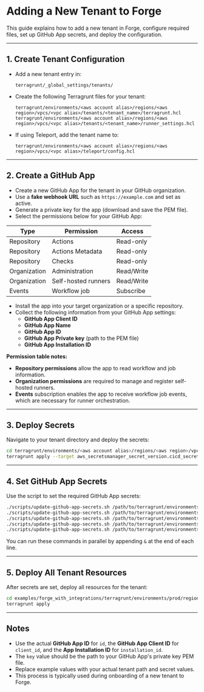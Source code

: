 # Adding a New Tenant to Forge

This guide explains how to add a new tenant in Forge, configure required files, set up GitHub App secrets, and deploy the configuration.

---

## 1. Create Tenant Configuration

- Add a new tenant entry in:
  ```
  terragrunt/_global_settings/tenants/
  ```
- Create the following Terragrunt files for your tenant:
  ```
  terragrunt/environments/<aws account alias>/regions/<aws region>/vpcs/<vpc alias>/tenants/<tenant_name>/terragrunt.hcl
  terragrunt/environments/<aws account alias>/regions/<aws region>/vpcs/<vpc alias>/tenants/<tenant_name>/runner_settings.hcl
  ```
- If using Teleport, add the tenant name to:
  ```
  terragrunt/environments/<aws account alias>/regions/<aws region>/vpcs/<vpc alias>/teleport/config.hcl
  ```

---

## 2. Create a GitHub App

- Create a new GitHub App for the tenant in your GitHub organization.
- Use a **fake webhook URL** such as `https://example.com` and set as active.
- Generate a private key for the app (download and save the PEM file).
- Select the permissions below for your GitHub App:

| Type         | Permission           | Access      |
|--------------|---------------------|-------------|
| Repository   | Actions              | Read-only   |
| Repository   | Actions Metadata     | Read-only   |
| Repository   | Checks               | Read-only   |
| Organization | Administration       | Read/Write  |
| Organization | Self-hosted runners  | Read/Write  |
| Events       | Workflow job         | Subscribe   |

- Install the app into your target organization or a specific repository.
- Collect the following information from your GitHub App settings:
  - **GitHub App Client ID**
  - **GitHub App Name**
  - **GitHub App ID**
  - **GitHub App Private key** (path to the PEM file)
  - **GitHub App Installation ID**

**Permission table notes:**
- **Repository permissions** allow the app to read workflow and job information.
- **Organization permissions** are required to manage and register self-hosted runners.
- **Events** subscription enables the app to receive workflow job events, which are necessary for runner orchestration.

---

## 3. Deploy Secrets

Navigate to your tenant directory and deploy the secrets:

```sh
cd terragrunt/environments/<aws account alias>/regions/<aws region>/vpcs/<vpc alias>/tenants/<tenant_name>
terragrunt apply --target aws_secretsmanager_secret_version.cicd_secrets
```

---

## 4. Set GitHub App Secrets

Use the script to set the required GitHub App secrets:

```sh
./scripts/update-github-app-secrets.sh /path/to/terragrunt/environments/<aws account alias>/regions/<aws region>/vpcs/<vpc alias>/tenants/<tenant_name> client_id Ab12cd34EfGh56ij78KL  # GitHub App Client ID
./scripts/update-github-app-secrets.sh /path/to/terragrunt/environments/<aws account alias>/regions/<aws region>/vpcs/<vpc alias>/tenants/<tenant_name> name forge-use1                # GitHub App Name
./scripts/update-github-app-secrets.sh /path/to/terragrunt/environments/<aws account alias>/regions/<aws region>/vpcs/<vpc alias>/tenants/<tenant_name> id 1234567                     # GitHub App ID
./scripts/update-github-app-secrets.sh /path/to/terragrunt/environments/<aws account alias>/regions/<aws region>/vpcs/<vpc alias>/tenants/<tenant_name> key /path/to/private-key.pem   # GitHub App Private key
./scripts/update-github-app-secrets.sh /path/to/terragrunt/environments/<aws account alias>/regions/<aws region>/vpcs/<vpc alias>/tenants/<tenant_name> installation_id 11223344        # GitHub App Installation ID
```

You can run these commands in parallel by appending `&` at the end of each line.

---

## 5. Deploy All Tenant Resources

After secrets are set, deploy all resources for the tenant:

```sh
cd examples/forge_with_integrations/terragrunt/environments/prod/regions/<aws region>/vpcs/sl/tenants/<tenant_name>
terragrunt apply
```

---

## Notes

- Use the actual **GitHub App ID** for `id`, the **GitHub App Client ID** for `client_id`, and the **App Installation ID** for `installation_id`.
- The `key` value should be the path to your GitHub App's private key PEM file.
- Replace example values with your actual tenant path and secret values.
- This process is typically used during onboarding of a new tenant to Forge.
